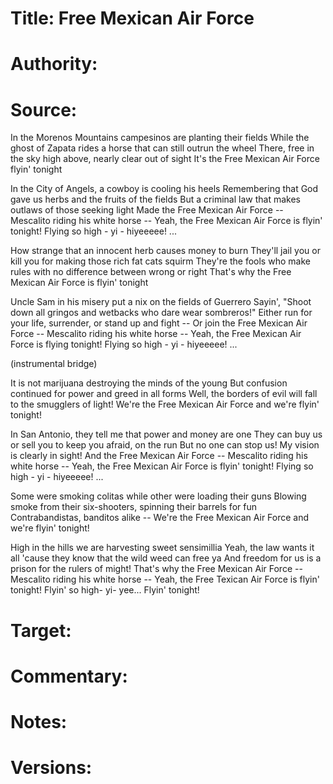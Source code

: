 # Title: Free Mexican Air Force

# Authority: 

# Source:

In the Morenos Mountains campesinos are planting their fields
While the ghost of Zapata rides a horse that can still outrun the wheel
There, free in the sky high above, nearly clear out of sight
It's the Free Mexican Air Force flyin' tonight

In the City of Angels, a cowboy is cooling his heels
Remembering that God gave us herbs and the fruits of the fields
But a criminal law that makes outlaws of those seeking light
Made the Free Mexican Air Force -- Mescalito riding his white horse --
Yeah, the Free Mexican Air Force is flyin' tonight!
Flying so high - yi - hiyeeeee! ...

How strange that an innocent herb causes money to burn
They'll jail you or kill you for making those rich fat cats squirm
They're the fools who make rules with no difference between wrong or right
That's why the Free Mexican Air Force is flyin' tonight

Uncle Sam in his misery put a nix on the fields of Guerrero
Sayin', "Shoot down all gringos and wetbacks who dare wear sombreros!"
Either run for your life, surrender, or stand up and fight --
Or join the Free Mexican Air Force -- Mescalito riding his white horse --
Yeah, the Free Mexican Air Force is flying tonight!
Flying so high - yi - hiyeeeee! ...

(instrumental bridge)

It is not marijuana destroying the minds of the young
But confusion continued for power and greed in all forms
Well, the borders of evil will fall to the smugglers of light!
We're the Free Mexican Air Force and we're flyin' tonight!

In San Antonio, they tell me that power and money are one
They can buy us or sell you to keep you afraid, on the run
But no one can stop us! My vision is clearly in sight!
And the Free Mexican Air Force -- Mescalito riding his white horse --
Yeah, the Free Mexican Air Force is flyin' tonight!
Flying so high - yi - hiyeeeee! ...

Some were smoking colitas while other were loading their guns
Blowing smoke from their six-shooters, spinning their barrels for fun
Contrabandistas, banditos alike --
We're the Free Mexican Air Force and we're flyin' tonight!

High in the hills we are harvesting sweet sensimillia
Yeah, the law wants it all 'cause they know that the wild weed can free ya
And freedom for us is a prison for the rulers of might!
That's why the Free Mexican Air Force -- Mescalito riding his white horse --
Yeah, the Free Texican Air Force is flyin' tonight!
Flyin' so high- yi- yee...
Flyin' tonight!

# Target:  

# Commentary:  

# Notes:  

# Versions:  